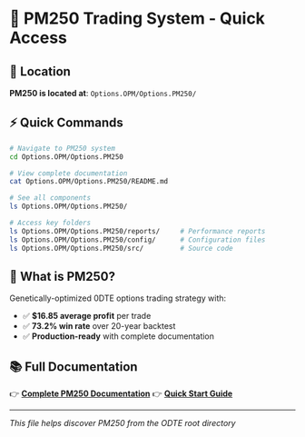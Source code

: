 # 🚀 PM250 Trading System - Quick Access

## 📍 Location
**PM250 is located at**: `Options.OPM/Options.PM250/`

## ⚡ Quick Commands
```bash
# Navigate to PM250 system
cd Options.OPM/Options.PM250

# View complete documentation
cat Options.OPM/Options.PM250/README.md

# See all components
ls Options.OPM/Options.PM250/

# Access key folders
ls Options.OPM/Options.PM250/reports/     # Performance reports
ls Options.OPM/Options.PM250/config/      # Configuration files
ls Options.OPM/Options.PM250/src/         # Source code
```

## 🎯 What is PM250?
Genetically-optimized 0DTE options trading strategy with:
- ✅ **$16.85 average profit** per trade
- ✅ **73.2% win rate** over 20-year backtest
- ✅ **Production-ready** with complete documentation

## 📚 Full Documentation
👉 **[Complete PM250 Documentation](Options.OPM/Options.PM250/README.md)**
👉 **[Quick Start Guide](Options.OPM/Options.PM250/QUICK_START.md)**

---
*This file helps discover PM250 from the ODTE root directory*
